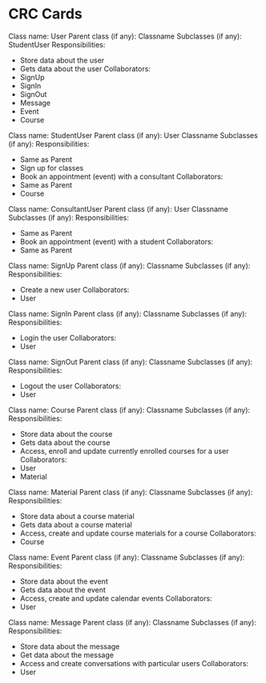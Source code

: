 # CRC Cards

Class name: User
Parent class (if any):
Classname Subclasses (if any): StudentUser
Responsibilities: 
* Store data about the user
* Gets data about the user
Collaborators: 
* SignUp
* SignIn
* SignOut
* Message
* Event
* Course

Class name: StudentUser
Parent class (if any): User
Classname Subclasses (if any):
Responsibilities: 
* Same as Parent
* Sign up for classes
* Book an appointment (event) with a consultant
Collaborators: 
* Same as Parent
* Course

Class name: ConsultantUser
Parent class (if any): User
Classname Subclasses (if any):
Responsibilities: 
* Same as Parent
* Book an appointment (event) with a student
Collaborators: 
* Same as Parent

Class name: SignUp
Parent class (if any): 
Classname Subclasses (if any): 
Responsibilities: 
* Create a new user
Collaborators: 
* User

Class name: SignIn
Parent class (if any): 
Classname Subclasses (if any): 
Responsibilities: 
* Login the user
Collaborators: 
* User

Class name: SignOut
Parent class (if any): 
Classname Subclasses (if any): 
Responsibilities: 
* Logout the user
Collaborators: 
* User

Class name: Course
Parent class (if any):
Classname Subclasses (if any):
Responsibilities: 
* Store data about the course
* Gets data about the course
* Access, enroll and update currently enrolled courses for a user
Collaborators: 
* User
* Material

Class name: Material
Parent class (if any):
Classname Subclasses (if any):
Responsibilities: 
* Store data about a course material
* Gets data about a course material
* Access, create and update course materials for a course
Collaborators: 
* Course

Class name: Event
Parent class (if any):
Classname Subclasses (if any):
Responsibilities: 
* Store data about the event
* Gets data about the event
* Access, create and update calendar events
Collaborators: 
* User

Class name: Message
Parent class (if any): 
Classname Subclasses (if any): 
Responsibilities: 
* Store data about the message
* Get data about the message
* Access and create conversations with particular users
Collaborators: 
* User
